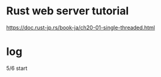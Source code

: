 # Rust web server tutorial
https://doc.rust-jp.rs/book-ja/ch20-01-single-threaded.html

# log
5/6 start
